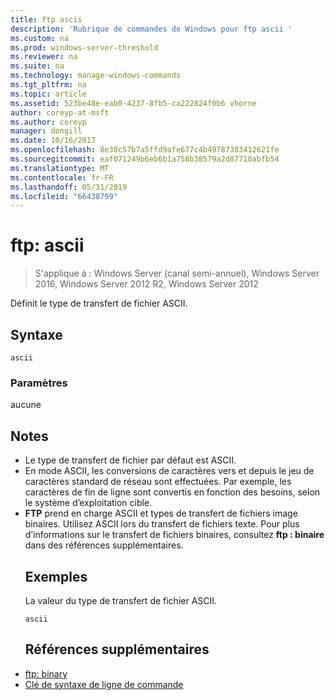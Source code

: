 ```yaml
---
title: ftp ascii
description: 'Rubrique de commandes de Windows pour ftp ascii '
ms.custom: na
ms.prod: windows-server-threshold
ms.reviewer: na
ms.suite: na
ms.technology: manage-windows-commands
ms.tgt_pltfrm: na
ms.topic: article
ms.assetid: 523be48e-eab0-4237-8fb5-ca222824f0b6 vhorne
author: coreyp-at-msft
ms.author: coreyp
manager: dongill
ms.date: 10/16/2017
ms.openlocfilehash: 8e38c57b7a5ffd9afe677c4b49787383412621fe
ms.sourcegitcommit: eaf071249b6eb6b1a758b38579a2d87710abfb54
ms.translationtype: MT
ms.contentlocale: fr-FR
ms.lasthandoff: 05/31/2019
ms.locfileid: "66438799"
---
```

# <a name="ftp-ascii"></a>ftp: ascii

>S'applique à : Windows Server (canal semi-annuel), Windows Server 2016, Windows Server 2012 R2, Windows Server 2012

Définit le type de transfert de fichier ASCII.   
## <a name="syntax"></a>Syntaxe  
```  
ascii  
```  
### <a name="parameters"></a>Paramètres  
aucune  
## <a name="remarks"></a>Notes  
- Le type de transfert de fichier par défaut est ASCII.  
- En mode ASCII, les conversions de caractères vers et depuis le jeu de caractères standard de réseau sont effectuées. Par exemple, les caractères de fin de ligne sont convertis en fonction des besoins, selon le système d’exploitation cible.  
- **FTP** prend en charge ASCII et types de transfert de fichiers image binaires. Utilisez ASCII lors du transfert de fichiers texte. Pour plus d’informations sur le transfert de fichiers binaires, consultez **ftp : binaire** dans des références supplémentaires.  
  ## <a name="BKMK_Examples"></a>Exemples  
  La valeur du type de transfert de fichier ASCII.  
  ```  
  ascii  
  ```  
  ## <a name="additional-references"></a>Références supplémentaires  
- [ftp: binary](ftp-binary.md)  
- [Clé de syntaxe de ligne de commande](command-line-syntax-key.md)  
